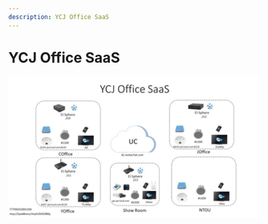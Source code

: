 ```yaml
---
description: YCJ Office SaaS
---
```


# YCJ Office SaaS

![](.gitbook/assets/ypcloud2018_page_25m.png)

